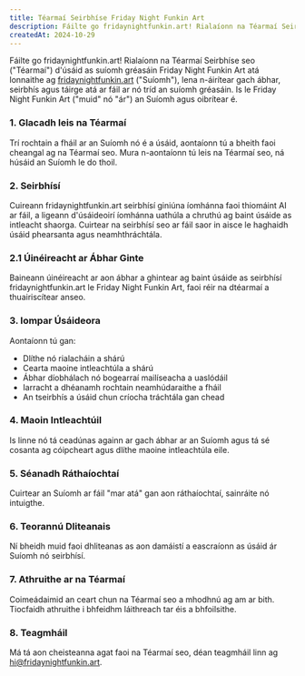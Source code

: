 ```yaml
---
title: Téarmaí Seirbhíse Friday Night Funkin Art
description: Fáilte go fridaynightfunkin.art! Rialaíonn na Téarmaí Seirbhíse seo ("Téarmaí") d'úsáid as suíomh gréasáin Friday Night Funkin Art atá lonnaithe ag fridaynightfunkin.art, lena n-áirítear gach ábhar, seirbhís agus táirge atá ar fáil ar nó tríd an suíomh gréasáin. Is le Friday Night Funkin Art ("muid" nó "ár") an Suíomh agus oibrítear é.
createdAt: 2024-10-29
---
```


Fáilte go fridaynightfunkin.art! Rialaíonn na Téarmaí Seirbhíse seo ("Téarmaí") d'úsáid as suíomh gréasáin Friday Night Funkin Art atá lonnaithe ag [fridaynightfunkin.art](https://fridaynightfunkin.art/) ("Suíomh"), lena n-áirítear gach ábhar, seirbhís agus táirge atá ar fáil ar nó tríd an suíomh gréasáin. Is le Friday Night Funkin Art ("muid" nó "ár") an Suíomh agus oibrítear é.

### 1. Glacadh leis na Téarmaí

Trí rochtain a fháil ar an Suíomh nó é a úsáid, aontaíonn tú a bheith faoi cheangal ag na Téarmaí seo. Mura n-aontaíonn tú leis na Téarmaí seo, ná húsáid an Suíomh le do thoil.

### 2. Seirbhísí

Cuireann fridaynightfunkin.art seirbhísí giniúna íomhánna faoi thiomáint AI ar fáil, a ligeann d'úsáideoirí íomhánna uathúla a chruthú ag baint úsáide as intleacht shaorga. Cuirtear na seirbhísí seo ar fáil saor in aisce le haghaidh úsáid phearsanta agus neamhthráchtála.

### 2.1 Úinéireacht ar Ábhar Ginte

Baineann úinéireacht ar aon ábhar a ghintear ag baint úsáide as seirbhísí fridaynightfunkin.art le Friday Night Funkin Art, faoi réir na dtéarmaí a thuairiscítear anseo.

### 3. Iompar Úsáideora

Aontaíonn tú gan:
- Dlíthe nó rialacháin a shárú
- Cearta maoine intleachtúla a shárú
- Ábhar díobhálach nó bogearraí mailíseacha a uaslódáil
- Iarracht a dhéanamh rochtain neamhúdaraithe a fháil
- An tseirbhís a úsáid chun críocha tráchtála gan chead

### 4. Maoin Intleachtúil

Is linne nó tá ceadúnas againn ar gach ábhar ar an Suíomh agus tá sé cosanta ag cóipcheart agus dlíthe maoine intleachtúla eile.

### 5. Séanadh Ráthaíochtaí

Cuirtear an Suíomh ar fáil "mar atá" gan aon ráthaíochtaí, sainráite nó intuigthe.

### 6. Teorannú Dliteanais

Ní bheidh muid faoi dhliteanas as aon damáistí a eascraíonn as úsáid ár Suíomh nó seirbhísí.

### 7. Athruithe ar na Téarmaí

Coimeádaimid an ceart chun na Téarmaí seo a mhodhnú ag am ar bith. Tiocfaidh athruithe i bhfeidhm láithreach tar éis a bhfoilsithe.

### 8. Teagmháil

Má tá aon cheisteanna agat faoi na Téarmaí seo, déan teagmháil linn ag [hi@fridaynightfunkin.art](mailto:hi@fridaynightfunkin.art). 